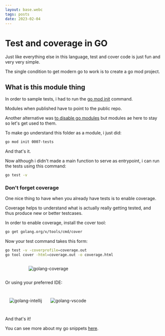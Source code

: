 ```yaml
---
layout: base.webc
tags: posts
date: 2023-02-04
---
```

# Test and coverage in GO

Just like everything else in this language, test and cover code is just fun and
very very simple.

The single condition to get modern go to work is to create a go mod project.

## What is this module thing

In order to sample tests, i had to run the
[go mod init](https://go.dev/ref/mod#go-mod-init) command.

Modules when published have to point to the public repo.

Another alternative was
[to disable go modules](https://github.com/google/oss-fuzz/issues/2878) but
modules ae here to stay so let's get used to them.

To make go understand this folder as a module, i just did:

```bash
go mod init 0007-tests
```

And that's it.

Now although i didn't made a main function to serve as entrypoint, i can run the
tests using this command:

```bash
go test -v
```

### Don't forget coverage

One nice thing to have when you already have tests is to enable coverage.

Coverage helps to understand what is actually really getting tested, and thus
produce new or better testcases.

In order to enable coverage, install the cover tool:

```bash
go get golang.org/x/tools/cmd/cover
```

Now your test command takes this form:

```bash
go test -v -coverprofile=coverage.out
go tool cover -html=coverage.out -o coverage.html
```

<div style="display:flex;justify-content: center;">
<div style="width:70%;">

![golang-coverage](/assets/post-pics/0040-test-and-coverage-with-golang/golang-coverage.png)
</div>
</div>

Or using your preferred IDE:

<div style="display:flex;">
<div style="margin:1em;">

![golang-intellij](/assets/post-pics/0040-test-and-coverage-with-golang/golang-intellij.png)
</div>
<div style="margin:1em;">

![golang-vscode](/assets/post-pics/0040-test-and-coverage-with-golang/golang-vscode.png)
</div>
</div>

And that's it!

You can see more about my go snippets
[here](https://github.com/sombriks/my-golang-handbook).
